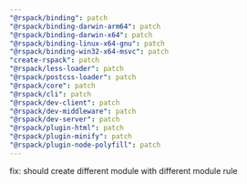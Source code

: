 ```yaml
---
"@rspack/binding": patch
"@rspack/binding-darwin-arm64": patch
"@rspack/binding-darwin-x64": patch
"@rspack/binding-linux-x64-gnu": patch
"@rspack/binding-win32-x64-msvc": patch
"create-rspack": patch
"@rspack/less-loader": patch
"@rspack/postcss-loader": patch
"@rspack/core": patch
"@rspack/cli": patch
"@rspack/dev-client": patch
"@rspack/dev-middleware": patch
"@rspack/dev-server": patch
"@rspack/plugin-html": patch
"@rspack/plugin-minify": patch
"@rspack/plugin-node-polyfill": patch
---
```


fix: should create different module with different module rule
